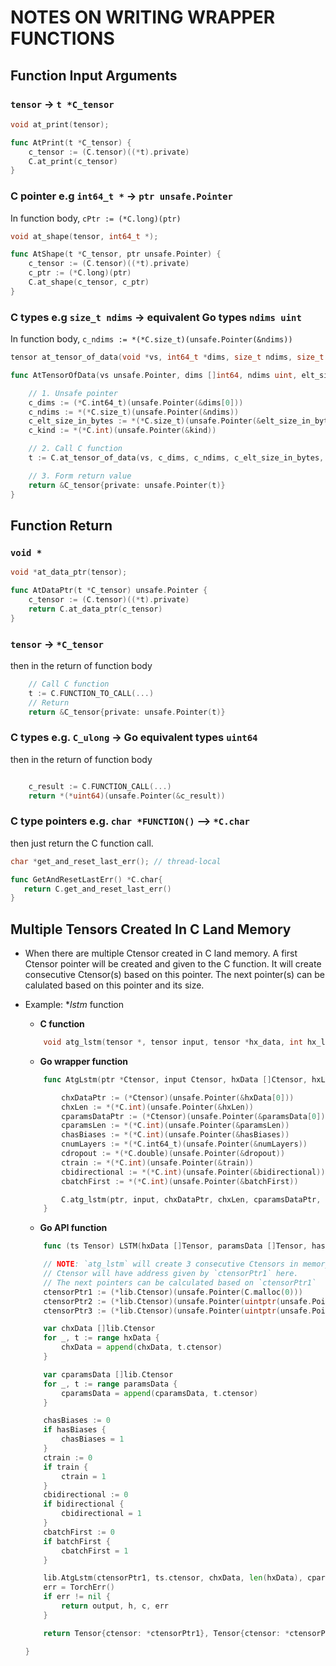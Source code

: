 # NOTES ON WRITING WRAPPER FUNCTIONS


## Function Input Arguments

### `tensor` -> `t *C_tensor`

```c
void at_print(tensor);
```

```go
func AtPrint(t *C_tensor) {
	c_tensor := (C.tensor)((*t).private)
	C.at_print(c_tensor)
}
```

### C pointer e.g `int64_t *` -> `ptr unsafe.Pointer`

In function body, `cPtr := (*C.long)(ptr)`

```c
void at_shape(tensor, int64_t *);
```

```go
func AtShape(t *C_tensor, ptr unsafe.Pointer) {
	c_tensor := (C.tensor)((*t).private)
	c_ptr := (*C.long)(ptr)
	C.at_shape(c_tensor, c_ptr)
}
```

### C types e.g `size_t ndims` -> equivalent Go types `ndims uint`

In function body, `c_ndims := *(*C.size_t)(unsafe.Pointer(&ndims))`

```c
tensor at_tensor_of_data(void *vs, int64_t *dims, size_t ndims, size_t element_size_in_bytes, int type);
```

```go
func AtTensorOfData(vs unsafe.Pointer, dims []int64, ndims uint, elt_size_in_bytes uint, kind int) *C_tensor {

    // 1. Unsafe pointer
	c_dims := (*C.int64_t)(unsafe.Pointer(&dims[0]))
	c_ndims := *(*C.size_t)(unsafe.Pointer(&ndims))
	c_elt_size_in_bytes := *(*C.size_t)(unsafe.Pointer(&elt_size_in_bytes))
	c_kind := *(*C.int)(unsafe.Pointer(&kind))

    // 2. Call C function
	t := C.at_tensor_of_data(vs, c_dims, c_ndims, c_elt_size_in_bytes, c_kind)

    // 3. Form return value
	return &C_tensor{private: unsafe.Pointer(t)}
}
```


## Function Return

### `void *`

```c
void *at_data_ptr(tensor);
```

```go
func AtDataPtr(t *C_tensor) unsafe.Pointer {
	c_tensor := (C.tensor)((*t).private)
	return C.at_data_ptr(c_tensor)
}
```

### `tensor` -> `*C_tensor`

then in the return of function body

```go
    // Call C function
    t := C.FUNCTION_TO_CALL(...)
    // Return
	return &C_tensor{private: unsafe.Pointer(t)}
```

### C types e.g. `C_ulong` -> Go equivalent types `uint64`

then in the return of function body

```go

	c_result := C.FUNCTION_CALL(...)
	return *(*uint64)(unsafe.Pointer(&c_result))

```

### C type pointers e.g. `char *FUNCTION()` --> `*C.char`

then just return the C function call. 

```c
char *get_and_reset_last_err(); // thread-local
```

```go
func GetAndResetLastErr() *C.char{
   return C.get_and_reset_last_err()
}
```


## Multiple Tensors Created In C Land Memory

- When there are multiple Ctensor created in C land memory. A first Ctensor
    pointer will be created and given to the C function. It will create
    consecutive Ctensor(s) based on this pointer. The next pointer(s) can be
    calulated based on this pointer and its size.

- Example: **lstm* function

    + **C function**

    ```C
        void atg_lstm(tensor *, tensor input, tensor *hx_data, int hx_len, tensor *params_data, int params_len, int has_biases, int64_t num_layers, double dropout, int train, int bidirectional, int batch_first);
    ```

    + **Go wrapper function**

    ```go
        func AtgLstm(ptr *Ctensor, input Ctensor, hxData []Ctensor, hxLen int, paramsData []Ctensor, paramsLen int, hasBiases int, numLayers int64, dropout float64, train int, bidirectional int, batchFirst int) {

            chxDataPtr := (*Ctensor)(unsafe.Pointer(&hxData[0]))
            chxLen := *(*C.int)(unsafe.Pointer(&hxLen))
            cparamsDataPtr := (*Ctensor)(unsafe.Pointer(&paramsData[0]))
            cparamsLen := *(*C.int)(unsafe.Pointer(&paramsLen))
            chasBiases := *(*C.int)(unsafe.Pointer(&hasBiases))
            cnumLayers := *(*C.int64_t)(unsafe.Pointer(&numLayers))
            cdropout := *(*C.double)(unsafe.Pointer(&dropout))
            ctrain := *(*C.int)(unsafe.Pointer(&train))
            cbidirectional := *(*C.int)(unsafe.Pointer(&bidirectional))
            cbatchFirst := *(*C.int)(unsafe.Pointer(&batchFirst))

            C.atg_lstm(ptr, input, chxDataPtr, chxLen, cparamsDataPtr, cparamsLen, chasBiases, cnumLayers, cdropout, ctrain, cbidirectional, cbatchFirst)
        }
    ```

    + **Go API function**

    ```go
        func (ts Tensor) LSTM(hxData []Tensor, paramsData []Tensor, hasBiases bool, numLayers int64, dropout float64, train bool, bidirectional bool, batchFirst bool) (output, h, c Tensor, err error) {

        // NOTE: `atg_lstm` will create 3 consecutive Ctensors in memory of C land. The first
        // Ctensor will have address given by `ctensorPtr1` here.
        // The next pointers can be calculated based on `ctensorPtr1`
        ctensorPtr1 := (*lib.Ctensor)(unsafe.Pointer(C.malloc(0)))
        ctensorPtr2 := (*lib.Ctensor)(unsafe.Pointer(uintptr(unsafe.Pointer(ctensorPtr1)) + unsafe.Sizeof(ctensorPtr1)))
        ctensorPtr3 := (*lib.Ctensor)(unsafe.Pointer(uintptr(unsafe.Pointer(ctensorPtr2)) + unsafe.Sizeof(ctensorPtr1)))

        var chxData []lib.Ctensor
        for _, t := range hxData {
            chxData = append(chxData, t.ctensor)
        }

        var cparamsData []lib.Ctensor
        for _, t := range paramsData {
            cparamsData = append(cparamsData, t.ctensor)
        }

        chasBiases := 0
        if hasBiases {
            chasBiases = 1
        }
        ctrain := 0
        if train {
            ctrain = 1
        }
        cbidirectional := 0
        if bidirectional {
            cbidirectional = 1
        }
        cbatchFirst := 0
        if batchFirst {
            cbatchFirst = 1
        }

        lib.AtgLstm(ctensorPtr1, ts.ctensor, chxData, len(hxData), cparamsData, len(paramsData), chasBiases, numLayers, dropout, ctrain, cbidirectional, cbatchFirst)
        err = TorchErr()
        if err != nil {
            return output, h, c, err
        }

        return Tensor{ctensor: *ctensorPtr1}, Tensor{ctensor: *ctensorPtr2}, Tensor{ctensor: *ctensorPtr3}, nil

    }
    ```


